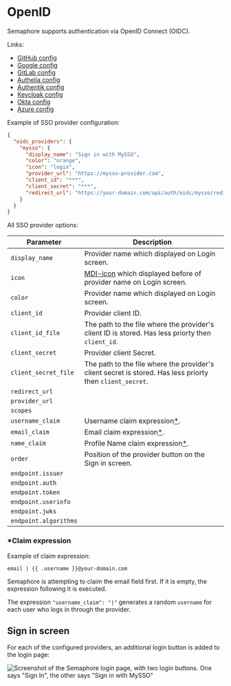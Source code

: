 # OpenID

Semaphore supports authentication via OpenID Connect (OIDC).

Links:

* [GitHub config](./openid/github.md)
* [Google config](./openid/google.md)
* [GitLab config](./openid/gitlab.md)
* [Authelia config](./openid/authelia.md)
* [Authentik config](./openid/authentik.md)
* [Keycloak config](./openid/keycloak.md)
* [Okta config](./openid/okta.md)
* [Azure config](./openid/azure.md)

Example of SSO provider configuration:

```json
{
  "oidc_providers": {
    "mysso": {
      "display_name": "Sign in with MySSO",
      "color": "orange",
      "icon": "login",
      "provider_url": "https://mysso-provider.com",
      "client_id": "***",
      "client_secret": "***",
      "redirect_url": "https://your-domain.com/api/auth/oidc/mysso/redirect"
    }
  }
}
```

All SSO provider options:

| Parameter             | Description                                                                                                 |
| --------------------- | ----------------------------------------------------------------------------------------------------------- |
| `display_name`        | Provider name which displayed on Login screen.                                                              |
| `icon`                | [MDI-icon](https://pictogrammers.com/library/mdi/) which displayed before of provider name on Login screen. |
| `color`               | Provider name which displayed on Login screen.                                                              |
| `client_id`           | Provider client ID.                                                                                         |
| `client_id_file`      | The path to the file where the provider's client ID is stored. Has less priorty then `client_id`.           |
| `client_secret`       | Provider client Secret.                                                                                     |
| `client_secret_file`  | The path to the file where the provider's client secret is stored. Has less priorty then `client_secret`.   |
| `redirect_url`        |                                                                                                             |
| `provider_url`        |                                                                                                             |
| `scopes`              |                                                                                                             |
| `username_claim`      | Username claim expression[\*](#claim-expression).                               |
| `email_claim`         | Email claim expression[\*](#claim-expression).                                  |
| `name_claim`          | Profile Name claim expression[\*](#claim-expression).                           |
| `order`               | Position of the provider button on the Sign in screen.                                                      |
| `endpoint.issuer`     |                                                                                                             |
| `endpoint.auth`       |                                                                                                             |
| `endpoint.token`      |                                                                                                             |
| `endpoint.userinfo`   |                                                                                                             |
| `endpoint.jwks`       |                                                                                                             |
| `endpoint.algorithms` |                                                                                                             |

### \*Claim expression

Example of claim expression:

```
email | {{ .username }}@your-domain.com
```

Semaphore is attempting to claim the email field first. If it is empty, the expression following it is executed.

<div class="warning">
  The expression <code>"username_claim": "|"</code> generates a random <code>username</code> for each user who logs in through the provider.
</div>

## Sign in screen

For each of the configured providers, an additional login button is added to the login page:

![Screenshot of the Semaphore login page, with two login buttons. One says "Sign In", the other says "Sign in with MySSO"](https://user-images.githubusercontent.com/5564491/232345599-13f744a0-0530-4422-8b55-6a563a4ef5d9.png)
